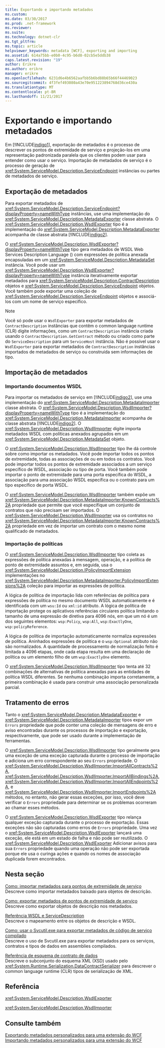 ```yaml
---
title: Exportando e importando metadados
ms.custom: 
ms.date: 03/30/2017
ms.prod: .net-framework
ms.reviewer: 
ms.suite: 
ms.technology: dotnet-clr
ms.tgt_pltfrm: 
ms.topic: article
helpviewer_keywords: metadata [WCF], exporting and importing
ms.assetid: 614a75bb-e0b0-4c95-b6d8-02cb5e5ddb38
caps.latest.revision: "19"
author: Erikre
ms.author: erikre
manager: erikre
ms.openlocfilehash: 6231d6e4b6562aafbb5b6bd88b65b66f44469023
ms.sourcegitcommit: 4f3fef493080a43e70e951223894768d36ce430a
ms.translationtype: MT
ms.contentlocale: pt-BR
ms.lasthandoff: 11/21/2017
---
```

# <a name="exporting-and-importing-metadata"></a>Exportando e importando metadados
Em [!INCLUDE[indigo1](../../../../includes/indigo1-md.md)], exportação de metadados é o processo de descrever os pontos de extremidade de serviço e projeção-los em uma representação padronizada paralela que os clientes podem usar para entender como usar o serviço. Importação de metadados de serviço é o processo de geração de <xref:System.ServiceModel.Description.ServiceEndpoint> instâncias ou partes de metadados de serviço.  
  
## <a name="exporting-metadata"></a>Exportação de metadados  
 Para exportar metadados de <xref:System.ServiceModel.Description.ServiceEndpoint?displayProperty=nameWithType> instâncias, use uma implementação do <xref:System.ServiceModel.Description.MetadataExporter> classe abstrata. O <xref:System.ServiceModel.Description.WsdlExporter> tipo é a implementação do <xref:System.ServiceModel.Description.MetadataExporter> acompanha de classe abstrata [!INCLUDE[indigo2](../../../../includes/indigo2-md.md)].  
  
 O <xref:System.ServiceModel.Description.WsdlExporter?displayProperty=nameWithType> tipo gera metadados de WSDL Web Services Description Language () com expressões de política anexada encapsuladas em um <xref:System.ServiceModel.Description.MetadataSet> instância. Você pode usar um <xref:System.ServiceModel.Description.WsdlExporter?displayProperty=nameWithType> instância iterativamente exportar metadados para <xref:System.ServiceModel.Description.ContractDescription> objetos e <xref:System.ServiceModel.Description.ServiceEndpoint> objetos. Você também pode exportar uma coleção de <xref:System.ServiceModel.Description.ServiceEndpoint> objetos e associá-los com um nome de serviço específico.  
  
> [!NOTE]
>  Você só pode usar o `WsdlExporter` para exportar metadados de `ContractDescription` instâncias que contêm o common language runtime (CLR) digite informações, como um `ContractDescription` instância criada usando o `ContractDescription.GetContract` método ou criado como parte do `ServiceDescription` para um `ServiceHost` instância. Não é possível usar o `WsdlExporter` para exportar metadados de `ContractDescription` instâncias importados de metadados de serviço ou construída sem informações de tipo.  
  
## <a name="importing-metadata"></a>Importação de metadados  
  
### <a name="importing-wsdl-documents"></a>Importando documentos WSDL  
 Para importar os metadados de serviço em [!INCLUDE[indigo2](../../../../includes/indigo2-md.md)], use uma implementação do <xref:System.ServiceModel.Description.MetadataImporter> classe abstrata. O <xref:System.ServiceModel.Description.WsdlImporter?displayProperty=nameWithType> tipo é a implementação do <xref:System.ServiceModel.Description.MetadataImporter> acompanha de classe abstrata [!INCLUDE[indigo2](../../../../includes/indigo2-md.md)]. O <xref:System.ServiceModel.Description.WsdlImporter> digite importa metadados WSDL com políticas anexados agrupados em um <xref:System.ServiceModel.Description.MetadataSet> objeto.  
  
 O <xref:System.ServiceModel.Description.WsdlImporter> tipo lhe dá controle sobre como importar os metadados. Você pode importar todos os pontos de extremidade, todas as associações de ou em todos os contratos. Você pode importar todos os pontos de extremidade associados a um serviço específico de WSDL, associação ou tipo de porta. Você também pode importar o ponto de extremidade para uma porta específica do WSDL, a associação para uma associação WSDL específica ou o contrato para um tipo específico de porta WSDL.  
  
 O <xref:System.ServiceModel.Description.WsdlImporter> também expõe um <xref:System.ServiceModel.Description.MetadataImporter.KnownContracts%2A> propriedade que permite que você especifique um conjunto de contratos que não precisam ser importados. O <xref:System.ServiceModel.Description.WsdlImporter> usa os contratos no <xref:System.ServiceModel.Description.MetadataImporter.KnownContracts%2A> propriedade em vez de importar um contrato com o mesmo nome qualificado de metadados.  
  
### <a name="importing-policies"></a>Importação de políticas  
 O <xref:System.ServiceModel.Description.WsdlImporter> tipo coleta as expressões de política anexadas à mensagem, operação, e a política de ponto de extremidade assuntos e, em seguida, usa o <xref:System.ServiceModel.Description.IPolicyImportExtension> implementações no <xref:System.ServiceModel.Description.MetadataImporter.PolicyImportExtensions%2A> coleção para importar as expressões de política.  
  
 A lógica de política de importação lida com referências de política para expressões de política no mesmo documento WSDL automaticamente e é identificada com um `wsu:Id` ou `xml:id` atributo. A lógica de política de importação protege os aplicativos referências circulares política limitando o tamanho de uma expressão de diretiva para 4096 nós, em que um nó é um dos seguintes elementos: `wsp:Policy`, `wsp:All`, `wsp:ExactlyOne`, `wsp:policyReference`.  
  
 A lógica de política de importação automaticamente normaliza expressões de política. Aninhados expressões de política e o `wsp:Optional` atributo não são normalizados. A quantidade de processamento de normalização feito é limitada a 4096 etapas, onde cada etapa resulta em uma declaração de política ou um elemento filho de um `wsp:ExactlyOne` elemento.  
  
 O <xref:System.ServiceModel.Description.WsdlImporter> tipo tenta até 32 combinações de alternativas de política anexadas para as entidades de política WSDL diferentes. Se nenhuma combinação importa corretamente, a primeira combinação é usada para construir uma associação personalizada parcial.  
  
## <a name="error-handling"></a>Tratamento de erros  
 Tanto o <xref:System.ServiceModel.Description.MetadataExporter> e <xref:System.ServiceModel.Description.MetadataImporter> tipos expor um `Errors` propriedade que pode conter uma coleção de mensagens de erro e aviso encontradas durante os processos de importação e exportação, respectivamente, que pode ser usado durante a implementação de ferramentas.  
  
 O <xref:System.ServiceModel.Description.WsdlImporter> tipo geralmente gera uma exceção de uma exceção capturada durante o processo de importação e adiciona um erro correspondente ao seu `Errors` propriedade. O <xref:System.ServiceModel.Description.WsdlImporter.ImportAllContracts%2A>, <xref:System.ServiceModel.Description.WsdlImporter.ImportAllBindings%2A>, <xref:System.ServiceModel.Description.WsdlImporter.ImportAllEndpoints%2A>, e <xref:System.ServiceModel.Description.WsdlImporter.ImportEndpoints%2A> métodos, no entanto, não gerar essas exceções, por isso, você deve verificar o `Errors` propriedade para determinar se os problemas ocorreram ao chamar esses métodos.  
  
 O <xref:System.ServiceModel.Description.WsdlExporter> tipo relança qualquer exceção capturada durante o processo de exportação. Essas exceções não são capturadas como erros de `Errors` propriedade. Uma vez o <xref:System.ServiceModel.Description.WsdlExporter> lançará uma exceção, ele está em um estado de falha e não pode ser reutilizado. O <xref:System.ServiceModel.Description.WsdlExporter> Adicionar avisos para sua `Errors` propriedade quando uma operação não pode ser exportada porque ele usa o curinga ações e quando os nomes de associação duplicada forem encontrados.  
  
## <a name="in-this-section"></a>Nesta seção  
 [Como: importar metadados para pontos de extremidade de serviço](../../../../docs/framework/wcf/feature-details/how-to-import-metadata-into-service-endpoints.md)  
 Descreve como importar metadados baixado para objetos de descrição.  
  
 [Como: exportar metadados de pontos de extremidade de serviço](../../../../docs/framework/wcf/feature-details/how-to-export-metadata-from-service-endpoints.md)  
 Descreve como exportar objetos de descrição nos metadados.  
  
 [Referência WSDL e ServiceDescription](../../../../docs/framework/wcf/feature-details/servicedescription-and-wsdl-reference.md)  
 Descreve o mapeamento entre os objetos de descrição e WSDL.  
  
 [Como: usar o Svcutil.exe para exportar metadados de código de serviço compilado](../../../../docs/framework/wcf/feature-details/how-to-use-svcutil-exe-to-export-metadata-from-compiled-service-code.md)  
 Descreve o uso de Svcutil.exe para exportar metadados para os serviços, contratos e tipos de dados em assemblies compilados.  
  
 [Referência de esquema de contrato de dados](../../../../docs/framework/wcf/feature-details/data-contract-schema-reference.md)  
 Descreve o subconjunto do esquema XML (XSD) usado pelo <xref:System.Runtime.Serialization.DataContractSerializer> para descrever o common language runtime (CLR) tipos de serialização de XML.  
  
## <a name="reference"></a>Referência  
 <xref:System.ServiceModel.Description.WsdlExporter>  
  
 <xref:System.ServiceModel.Description.WsdlImporter>  
  
## <a name="see-also"></a>Consulte também  
 [Exportando metadados personalizados para uma extensão do WCF](../../../../docs/framework/wcf/extending/exporting-custom-metadata-for-a-wcf-extension.md)  
 [Importando metadados personalizados para uma extensão do WCF](../../../../docs/framework/wcf/extending/importing-custom-metadata-for-a-wcf-extension.md)
